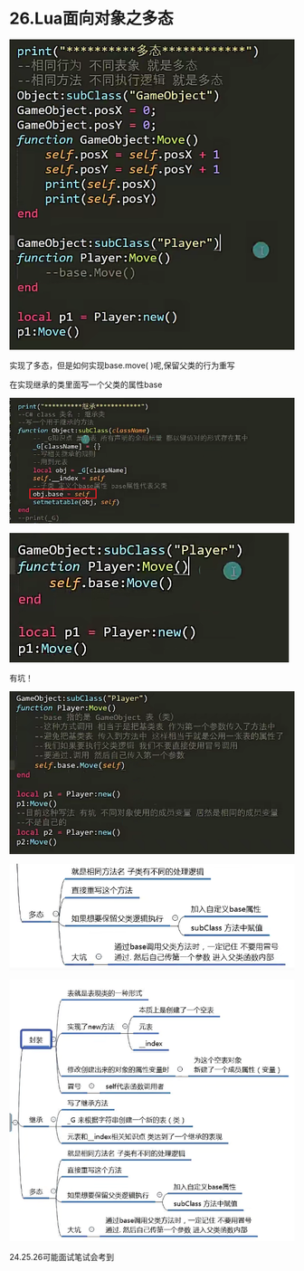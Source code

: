 # 26.Lua面向对象之多态

![f4664ab4d1a7c0ffd8bb7e739c078522.png](image/f4664ab4d1a7c0ffd8bb7e739c078522.png)

实现了多态，但是如何实现base.move( )呢,保留父类的行为重写

在实现继承的类里面写一个父类的属性base

![666c7f7ebf50534017325b96894a5494.png](image/666c7f7ebf50534017325b96894a5494.png)

![34ecb90232d4d923853258c15d0ad7de.png](image/34ecb90232d4d923853258c15d0ad7de.png)

有坑！

**![24e296c0794e6a6dff2184f4212d669e.png](image/24e296c0794e6a6dff2184f4212d669e.png)**

**![51ee2bb2257dd806a5de986d0f13c0d5.png](image/51ee2bb2257dd806a5de986d0f13c0d5.png)**

![f0280a4f17df6ca26b623eb00521c5a5.png](image/f0280a4f17df6ca26b623eb00521c5a5.png)

24.25.26可能面试笔试会考到
